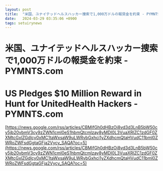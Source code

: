 ```yaml
---
layout: post
title:  "米国、ユナイテッドヘルスハッカー捜索で1,000万ドルの報奨金を約束 - PYMNTS.com"
date:   2024-03-29 03:35:06 +0900
tags: setuirynews 
---
```


# 米国、ユナイテッドヘルスハッカー捜索で1,000万ドルの報奨金を約束 - PYMNTS.com



# US Pledges $10 Million Reward in Hunt for UnitedHealth Hackers - PYMNTS.com

[https://news.google.com/rss/articles/CBMifGh0dHBzOi8vd3d3LnB5bW50cy5jb20vbmV3cy9zZWN1cml0eS1hbmQtcmlzay8yMDI0L3VuaXRlZC1zdGF0ZXMtcGxlZGdlcy0xMC1taWxsaW9uLWRvbGxhci1yZXdhcmQtaHVudC11bml0ZWRoZWFsdGgtaGFja2Vycy_SAQA?oc=5](https://news.google.com/rss/articles/CBMifGh0dHBzOi8vd3d3LnB5bW50cy5jb20vbmV3cy9zZWN1cml0eS1hbmQtcmlzay8yMDI0L3VuaXRlZC1zdGF0ZXMtcGxlZGdlcy0xMC1taWxsaW9uLWRvbGxhci1yZXdhcmQtaHVudC11bml0ZWRoZWFsdGgtaGFja2Vycy_SAQA?oc=5)

